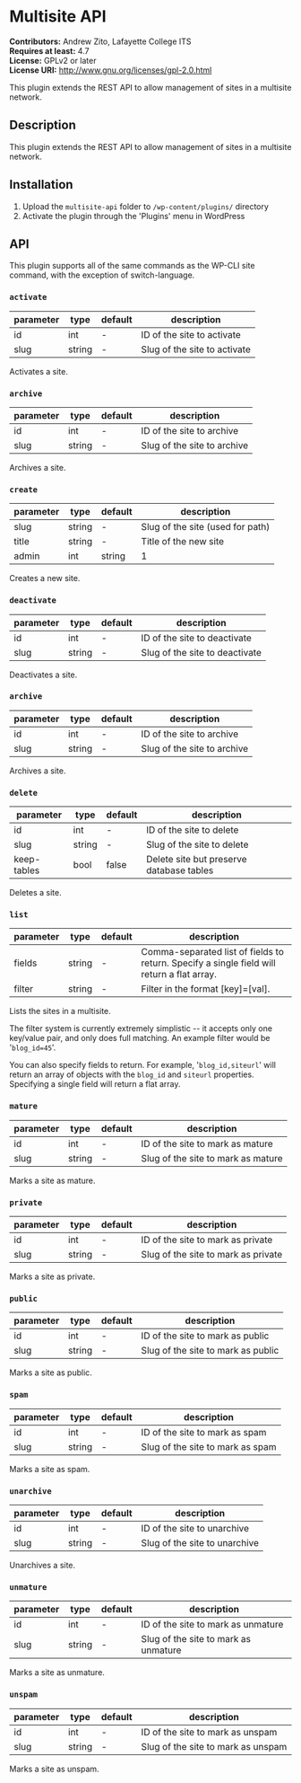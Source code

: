 # Multisite API #
**Contributors:** Andrew Zito, Lafayette College ITS  
**Requires at least:** 4.7  
**License:** GPLv2 or later  
**License URI:** http://www.gnu.org/licenses/gpl-2.0.html  

This plugin extends the REST API to allow management of sites in a multisite network.

## Description ##

This plugin extends the REST API to allow management of sites in a multisite network.

## Installation ##

1. Upload the `multisite-api` folder to `/wp-content/plugins/` directory
1. Activate the plugin through the 'Plugins' menu in WordPress

## API ##

This plugin supports all of the same commands as the WP-CLI site command, with the exception of switch-language.

### `activate` ###

| parameter | type   | default | description                  |
|-----------|--------|---------|------------------------------|
| id        | int    | -       | ID of the site to activate   |
| slug      | string | -       | Slug of the site to activate |

Activates a site.

### `archive` ###

| parameter | type   | default | description                 |
|-----------|--------|---------|-----------------------------|
| id        | int    | -       | ID of the site to archive   |
| slug      | string | -       | Slug of the site to archive |

Archives a site.

### `create` ###

| parameter | type       | default | description                                    |
|-----------|------------|---------|------------------------------------------------|
| slug      | string     | -       | Slug of the site (used for path)               |
| title     | string     | -       | Title of the new site                          |
| admin     | int|string | 1       | ID or login name of the new site administrator |

Creates a new site.

### `deactivate` ###

| parameter | type   | default | description                    |
|-----------|--------|---------|--------------------------------|
| id        | int    | -       | ID of the site to deactivate   |
| slug      | string | -       | Slug of the site to deactivate |

Deactivates a site.

### `archive` ###

| parameter | type   | default | description                 |
|-----------|--------|---------|-----------------------------|
| id        | int    | -       | ID of the site to archive   |
| slug      | string | -       | Slug of the site to archive |

Archives a site.

### `delete` ###

| parameter   | type   | default | description                              |
|-------------|--------|---------|------------------------------------------|
| id          | int    | -       | ID of the site to delete                 |
| slug        | string | -       | Slug of the site to delete               |
| keep-tables | bool   | false   | Delete site but preserve database tables |

Deletes a site.

### `list` ###

| parameter | type   | default | description                                                                                |
|-----------|--------|---------|--------------------------------------------------------------------------------------------|
| fields    | string | -       | Comma-separated list of fields to return. Specify a single field will return a flat array. |
| filter    | string | -       | Filter in the format [key]=[val].                                                          |

Lists the sites in a multisite.

The filter system is currently extremely simplistic -- it accepts only one key/value pair, and only does full matching. An example filter would be '`blog_id=45`'.

You can also specify fields to return. For example, '`blog_id,siteurl`' will return an array of objects with the `blog_id` and `siteurl` properties. Specifying a single field will return a flat array.

### `mature` ###

| parameter | type   | default | description                        |
|-----------|--------|---------|------------------------------------|
| id        | int    | -       | ID of the site to mark as mature   |
| slug      | string | -       | Slug of the site to mark as mature |

Marks a site as mature.

### `private` ###

| parameter | type   | default | description                         |
|-----------|--------|---------|-------------------------------------|
| id        | int    | -       | ID of the site to mark as private   |
| slug      | string | -       | Slug of the site to mark as private |

Marks a site as private.

### `public` ###

| parameter | type   | default | description                        |
|-----------|--------|---------|------------------------------------|
| id        | int    | -       | ID of the site to mark as public   |
| slug      | string | -       | Slug of the site to mark as public |

Marks a site as public.

### `spam` ###

| parameter | type   | default | description                      |
|-----------|--------|---------|----------------------------------|
| id        | int    | -       | ID of the site to mark as spam   |
| slug      | string | -       | Slug of the site to mark as spam |

Marks a site as spam.

### `unarchive` ###

| parameter | type   | default | description                   |
|-----------|--------|---------|-------------------------------|
| id        | int    | -       | ID of the site to unarchive   |
| slug      | string | -       | Slug of the site to unarchive |

Unarchives a site.

### `unmature` ###

| parameter | type   | default | description                          |
|-----------|--------|---------|--------------------------------------|
| id        | int    | -       | ID of the site to mark as unmature   |
| slug      | string | -       | Slug of the site to mark as unmature |

Marks a site as unmature.

### `unspam` ###

| parameter | type   | default | description                        |
|-----------|--------|---------|------------------------------------|
| id        | int    | -       | ID of the site to mark as unspam   |
| slug      | string | -       | Slug of the site to mark as unspam |

Marks a site as unspam.